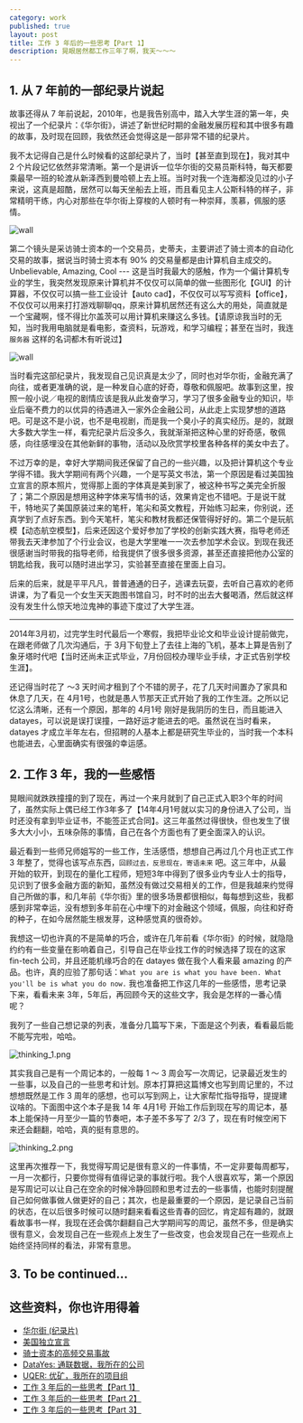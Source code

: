 ```yaml
---
category: work
published: true
layout: post
title: 工作 3 年后的一些思考【Part 1】
description: 晃眼居然都工作三年了啊，我天～～～
---
```



## 1. 从 7 年前的一部纪录片说起  

故事还得从 7 年前说起，2010年，也是我告别高中，踏入大学生涯的第一年，央视出了一个纪录片：《华尔街》，讲述了新世纪时期的金融发展历程和其中很多有趣的故事，及时现在回顾，我依然还会觉得这是一部非常不错的纪录片。

我不太记得自己是什么时候看的这部纪录片了，当时【甚至直到现在】，我对其中 2 个片段记忆依然非常清晰。第一个是讲诉一位华尔街的交易员斯科特，每天都要乘最早一班的轮渡从新泽西到曼哈顿上去上班。当时对我一个连海都没见过的小子来说，这真是超酷，居然可以每天坐船去上班，而且看见主人公斯科特的样子，非常精明干练，内心对那些在华尔街上穿梭的人顿时有一种崇拜，羡慕，佩服的感情。

![wall](../images/wall_street_1-iloveimg-compressed.gif)

第二个镜头是采访骑士资本的一个交易员，史蒂夫，主要讲述了骑士资本的自动化交易的故事，据说当时骑士资本有 90% 的交易量都是由计算机自主成交的。Unbelievable, Amazing, Cool --- 这是当时我最大的感触，作为一个偏计算机专业的学生，我突然发现原来计算机并不仅仅可以简单的做一些图形化【GUI】的计算器，不仅仅可以搞一些工业设计【auto cad】，不仅仅可以写写资料【office】，不仅仅可以用来打打游戏聊聊qq，原来计算机居然还有这么大的用处，简直就是一个宝藏啊，怪不得比尔盖茨可以用计算机来赚这么多钱。【请原谅我当时的无知，当时我用电脑就是看电影，查资料，玩游戏，和学习编程；甚至在当时，我连 `服务器` 这样的名词都木有听说过】

![wall](../images/wall_street_2-iloveimg-compressed.gif)


当时看完这部纪录片，我发现自己见识真是太少了，同时也对华尔街，金融充满了向往，或者更准确的说，是一种发自心底的好奇，尊敬和佩服吧。故事到这里，按照一般小说／电视的剧情应该是我从此发奋学习，学习了很多金融专业的知识，毕业后毫不费力的以优异的待遇进入一家外企金融公司，从此走上实现梦想的道路吧。可是这不是小说，也不是电视剧，而是我一个臭小子的真实经历。是的，就跟大多数大学生一样，看完纪录片后没多久，我就渐渐把这种心里的好奇感，敬佩感，向往感埋没在其他新鲜的事物，活动以及欣赏学校里各种各样的美女中去了。

不过万幸的是，幸好大学期间我还保留了自己的一些兴趣，以及把计算机这个专业学得不错。我大学期间有两个兴趣，一个是写英文书法，第一个原因是看过美国独立宣言的原本照片，觉得那上面的字体真是美到家了，被这种书写之美完全折服了；第二个原因是想用这种字体来写情书的话，效果肯定也不错吧。于是说干就干，特地买了美国原装过来的笔杆，笔尖和英文教程，开始练习起来，你别说，还真学到了点好东西。到今天笔杆，笔尖和教材我都还保管得好好的。第二个是玩航模【动态航空模型】，后来还因这个爱好参加了学校的创新实践大赛，指导老师还带我去天津参加了个行业会议，也是大学里唯一一次去参加学术会议。到现在我还很感谢当时带我的指导老师，给我提供了很多很多资源，甚至还直接把他办公室的钥匙给我，我可以随时进出学习，实验甚至直接在里面上自习。

后来的后来，就是平平凡凡，普普通通的日子，逃课去玩耍，去听自己喜欢的老师讲课，为了看见一个女生天天跑图书馆自习，时不时的出去大餐喝酒，然后就这样没有发生什么惊天地泣鬼神的事迹下度过了大学生涯。


-------


2014年3月初，过完学生时代最后一个寒假，我把毕业论文和毕业设计提前做完，在跟老师做了几次沟通后，于 3月下旬登上了去往上海的飞机，基本上算是告别了象牙塔时代吧【当时还尚未正式毕业，7月份回校办理毕业手续，才正式告别学校生涯】。

还记得当时花了 ～3 天时间才租到了个不错的房子，花了几天时间置办了家具和休息了几天，在 4月1号，也就是愚人节那天正式开始了我的工作生涯。之所以记忆这么清晰，还有一个原因，那年的 4月1号 刚好是我阴历的生日，而且能进入 datayes，可以说是误打误撞，一路好运才能进去的吧。虽然说在当时看来，datayes 才成立半年左右，但招聘的人基本上都是研究生毕业的，当时我一个本科也能进去，心里面确实有很强的幸运感。


## 2. 工作 3 年，我的一些感悟

晃眼间就跌跌撞撞的到了现在，再过一个来月就到了自己正式入职3个年的时间了，虽然实际上偶已经工作3年多了【14年4月1号就以实习的身份进入了公司，当时还没有拿到毕业证书，不能签正式合同】。这三年虽然过得很快，但也发生了很多大大小小，五味杂陈的事情，自己在各个方面也有了更全面深入的认识。
 
最近看到一些师兄师姐写的一些工作，生活感悟，想想自己再过几个月也正式工作 3 年整了，觉得也该写点东西，`回顾过去，反思现在，寄语未来` 吧。这三年中，从最开始的软开，到现在的量化工程师，短短3年中得到了很多业内专业人士的指导，见识到了很多金融方面的新知，虽然没有做过交易相关的工作，但是我越来约觉得自己所做的事，和几年前《华尔街》里的很多场景都很相似，每每想到这些，我都感到非常幸运，没有想到多年前在心中埋下的对金融这个领域，佩服，向往和好奇的种子，在如今居然能生根发芽，这种感觉真的很奇妙。

我想这一切也许真的不是简单的巧合，或许在几年前看《华尔街》的时候，就隐隐约约有一些变量在影响着自己，引导自己在毕业找工作的时候选择了现在的这家 fin-tech 公司，并且还能机缘巧合的在 datayes 做在我个人看来最 amazing 的产品。也许，真的应验了那句话：`What you are is what you have been. What you'll be is what you do now.` 我也准备把工作这几年的一些感悟，思考记录下来，看看未来 3年，5年后，再回顾今天的这些文字，我会是怎样的一番心情呢？

我列了一些自己想记录的列表，准备分几篇写下来，下面是这个列表，看看最后能不能写完啦，哈哈。

![thinking_1.png](../images/thinking_1.png)

其实我自己是有一个周记本的，一般每 1 ～ 3 周会写一次周记，记录最近发生的一些事，以及自己的一些思考和计划。原本打算把这篇博文也写到周记里的，不过想想既然是工作 3 周年的感想，也可以写到网上，让大家帮忙指导指导，提提建议啥的。下面图中这个本子是我 14 年 4月1号 开始工作后到现在写的周记本，基本上能保持一月至少一篇的节奏吧，本子差不多写了 2/3 了，现在有时候空闲下来还会翻翻，哈哈，真的挺有意思的。

![thinking_2.png](../images/thinking_2.png)

这里再次推荐一下，我觉得写周记是很有意义的一件事情，不一定非要每周都写，一月一次都行，只要你觉得有值得记录的事就行啦。我个人很喜欢写，第一个原因是写周记可以让自己在空余的时候冷静回顾和思考过去的一些事情，也能时刻提醒自己如何做事做人做更好的自己；其次，也是最重要的一个原因，是记录自己当前的状态，在以后很多时候可以随时翻来看看这些青春的回忆，肯定超有趣的，就跟看故事书一样，我现在还会偶尔翻翻自己大学期间写的周记，虽然不多，但是确实很有意义，会发现自己在一些观点上发生了一些改变，也会发现自己在一些观点上始终坚持同样的看法，非常有意思。


## 3. To be continued...

## 这些资料，你也许用得着

- [华尔街 (纪录片)](https://zh.wikipedia.org/wiki/%E5%8D%8E%E5%B0%94%E8%A1%97_(%E7%BA%AA%E5%BD%95%E7%89%87))
- [美国独立宣言](https://zh.wikipedia.org/wiki/%E7%BE%8E%E5%9C%8B%E7%8D%A8%E7%AB%8B%E5%AE%A3%E8%A8%80)
- [骑士资本的高频交易事故](http://zhiqiang.org/blog/finance/riskmanage/how-knight-lost-440-millions.html)
- [DataYes: 通联数据，我所在的公司](http://www.datayes.com)
- [UQER: 优矿，我所在的项目组](http://uqer.io)
- [工作 3 年后的一些思考【Part 1】](http://localhost:4000/thinkings-about-life-work-family-part-1)
- [工作 3 年后的一些思考【Part 2】](http://localhost:4000/thinkings-about-life-work-family-part-2)
- [工作 3 年后的一些思考【Part 3】](http://localhost:4000/thinkings-about-life-work-family-part-3)
